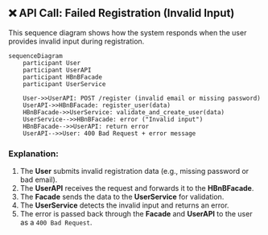 ## ❌ API Call: Failed Registration (Invalid Input)

This sequence diagram shows how the system responds when the user provides invalid input during registration.

```mermaid
sequenceDiagram
    participant User
    participant UserAPI
    participant HBnBFacade
    participant UserService

    User->>UserAPI: POST /register (invalid email or missing password)
    UserAPI->>HBnBFacade: register_user(data)
    HBnBFacade->>UserService: validate_and_create_user(data)
    UserService-->>HBnBFacade: error ("Invalid input")
    HBnBFacade-->>UserAPI: return error
    UserAPI-->>User: 400 Bad Request + error message
```

### Explanation:
1. The **User** submits invalid registration data (e.g., missing password or bad email).
2. The **UserAPI** receives the request and forwards it to the **HBnBFacade**.
3. The **Facade** sends the data to the **UserService** for validation.
4. The **UserService** detects the invalid input and returns an error.
5. The error is passed back through the **Facade** and **UserAPI** to the user as a `400 Bad Request`.
